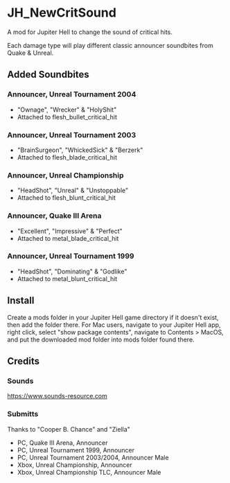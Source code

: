 # JH_NewCritSound
A mod for Jupiter Hell to change the sound of critical hits. 

Each damage type will play different classic announcer soundbites from Quake & Unreal.

## Added Soundbites

### Announcer, Unreal Tournament 2004
 - "Ownage", "Wrecker" & "HolyShit"
 - Attached to flesh_bullet_critical_hit

### Announcer, Unreal Tournament 2003
 - "BrainSurgeon", "WhickedSick" & "Berzerk"
 - Attached to flesh_blade_critical_hit

### Announcer, Unreal Championship
 - "HeadShot", "Unreal" & "Unstoppable"
 - Attached to flesh_blunt_critical_hit

### Announcer, Quake III Arena
 - "Excellent", "Impressive" & "Perfect"
 - Attached to metal_blade_critical_hit

### Announcer, Unreal Tournament 1999
 - "HeadShot", "Dominating" & "Godlike"
 - Attached to metal_blunt_critical_hit			

## Install
Create a mods folder in your Jupiter Hell game directory if it doesn't exist, then add the folder there.
For Mac users, navigate to your Jupiter Hell app, right click, select "show package contents", navigate to Contents > MacOS, and put the downloaded mod folder into mods folder found there.

## Credits

### Sounds
https://www.sounds-resource.com 

### Submitts
Thanks to "Cooper B. Chance" and "Ziella"
 - PC, Quake III Arena, Announcer
 - PC, Unreal Tournament 1999, Announcer
 - PC, Unreal Tournament 2003/2004, Announcer Male
 - Xbox, Unreal Championship, Announcer
 - Xbox, Unreal Championship TLC, Announcer Male

